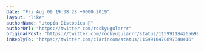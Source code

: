 ```yaml
---
date: "Fri Aug 09 19:38:28 +0000 2019"
layout: "like"
authorName: "Utopía Distópica 💚"
authorUrl: "https://twitter.com/rockyugularrr"
originalPost: "https://twitter.com/rockyugularrr/status/1159911842656993280"
inReplyTo: "https://twitter.com/clarincom/status/1159910470897340416"
---
```

